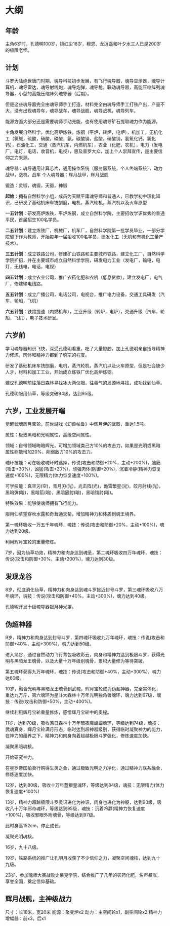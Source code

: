 # 大纲

## 年龄

主角6岁时，孔德明100岁，镜红尘18岁，穆恩、龙逍遥和叶夕水三人已是200岁的极限老怪。

## 计划

斗罗大陆绝世唐门时期，魂导科技初步发展，有飞行魂导器，魂导显示器，魂导计算机，魂导雷达，魂导射线炮，魂导炮弹，魂导枪，联动魂导器，高能压缩阵列魂导器，小型的高能压缩阵列魂导器（后期）。

但是这些魂导器完全由魂导师手工打造，材料完全由魂导师手工打铁产出，产量不大，没有出现魂导车，魂导战车，魂导战舰，魂导战机，魂导列车。

能源方面大部分还是需要魂师手动充能，也有使用魂导矿石提取魂力作为能源。

主角发展自然科学，优化高炉炼铁，炼钢（平炉，转炉，电炉），机加工，无机化工（氯碱，硫酸，硝酸，磷酸，氨，碳酸钠，盐酸，硝酸钠，氢氧化钙，氯化钙），石油化工，交通（蒸汽机车，内燃机车），农业（化肥，农机），电力（发电厂，电灯，电话，收音机，电视），惠及普罗大众，加上个人崇拜宣传，是主要信仰之力来源。

魂导器：魂导通用计算芯片，通用操作系统（服务器系统，个人终端系统），动力战甲，战机，战车
个人魂导器：辉月战甲，辉月战舰

锻造：灵锻，魂锻，天锻，神锻

**起始**：拥有自然科学小组，成员为天赋平庸魂导师和普通人，已教学初中理化知识，已研发了基础机床车铣刨磨，电机，蒸汽轮机，蒸汽机以及火车原型

**一五计划**：研发高炉炼铁，平炉炼钢，成立自然科学院，主要招收学识优秀的普通平民，首届招生100名学员。

**二五计划**：建立炼铁厂，机械厂，机车厂，自然科学院第一批学员毕业，一部分学院留下作为教师，开始每年一届招收100名学员，研发化工（无机和有机化工量产技术）。

**三五计划**：成立铁路公司，修建矿山铁路和主要城市铁路，建立化工厂，自然科学学院扩招，并在主要城市成立自然科学学院，研发电力工业（发电厂，输电，电灯，无线电，电话，电视）

**四五计划**：成立农业公司，推广农药化肥和农机（低息贷款），建立发电厂，电气厂，修建输电线路。

**五五计划**：成立广播公司，电话公司，电视台，推广电力设备，交通工具研发（汽车，轮船，飞机）

**六五计划**：铁路提速（内燃机车），工业升级（转炉，电炉），交通升级（汽车，轮船，飞机），电子技术研发。

## 六岁前

学习魂导器知识飞快，深受孔德明看重，吃了大量鲸胶，加上孔德明亲自指导精神力修炼，肉体和精神力都到了魂宗的程度。

研发了基础机床车铣刨磨，电机，蒸汽轮机，蒸汽机以及火车原型，但是社会缺少人才，材料和加工工业，开始成立炼铁厂优化高炉炼钢。

建议孔德明前往落日森林寻找冰火两仪眼，往毒气的发源地寻找，成功找到仙草。

孔德明服用仙草，等级突破94级，达到95级。

## 六岁，工业发展开端

觉醒武魂辉月宝轮，前世游戏《幻兽帕鲁》中辉月伊的武器，重达1.5吨。

属性：极致黑暗和光明属性，高级空间属性。

领域：自带领域晦暗辉光，可增加领域类己方10%的攻击力，如果是光明或黑暗属性则能增加20%，削弱敌方10%的攻击力。

魂环技能：可在吸收魂环时选择，传说(攻击和防御+20%，主动+200%)，脑筋(攻击+30%)，凶猛(攻击+20%)，顽强肉体(防御+20%)，沉着冷静(精神力恢复速度+100%)，无限精力(体力恢复速度+100%)。

可学技能：真空刃(空)，青月刃(光)，光击阵(光)，诡雷繁星(光)，皎月射线(光)，黑暗弹(暗)，黑暗箭(暗)，黑暗霰射(暗)，黑暗镭射(暗)。

特殊效果：能够使魂师拥有飞行能力。

服用仙草望穿秋水露和奇茸通天菊，增加精神力和体质到魂王境界。

第一魂环吸收一万五千年魂环，魂技：传说(攻击和防御+20%，主动+100%)，魂力达到20级。

利用辉月宝轮的重量修炼。

7岁，因为仙草功效，精神力和肉身达到魂圣，第二魂环吸收四万年魂环，魂技：传说(攻击和防御+30%，主动+200%)，魂力达到30级。

## 发现龙谷

8岁，彻底消化仙草，精神力和肉身达到魂斗罗接近封号斗罗，第三魂环吸收八万年魂环，魂技：传说(攻击和防御+40%，主动+300%)，魂力达到40级。

孔德明开发十级魂导器银月神光罩。

## 伪超神器

9岁，精神力和肉身达到封号斗罗，第四魂环吸收九万年魂环，魂技：传说(攻击和防御+40%，主动+300%)，魂力达到50级。

进入龙谷，通过自然动力飞行背包吸收彩云，肉身和精神力达到极限斗罗，获得光明与黑暗龙王魂骨，以及大量十万年级别魂骨，累积大量修为等待突破。

第五魂环获得九万年魂环，魂技：传说(攻击和防御+40%，主动+300%)，魂力达60级。

10岁，融合光明与黑暗龙王魂骨到武魂，辉月宝轮成为伪超神器，完全实体化，重达九万斤，第六魂环为星斗大森林十万年光明独角兽魂环，魂力达到67级，魂技：传说(攻击和防御+50%，主动+400%)。

继续利用辉月宝轮重量修炼，感悟辉月宝轮中的奥秘。

11岁，达到70级，吸收落日森林十万年暗夜魔蝙蝠魂环，等级达到74级，魂技：武魂真身，辉月宝轮满月形态，临时达到超神器级别，获得临时凝聚神力的能力，在神力的蕴养之下，精神力和肉身向着超越极限斗罗强化，修炼速度加快。

凝聚黑暗魂核。

开始研究神力。

在星罗帝国拍卖行购得生灵之金，通过极致光明之力净化，通过精神力联系融合，修炼速度加快。

12岁，达到80级，吸收十万年蓝银皇魂环，等级达到84级，魂技：无限精力(体力恢复速度+100%)

13岁，精神力超越极限斗罗灵识进化为神识，肉身也进化为神躯，达到90级，吸收八十万年邪帝魂环，等级达到95级，魂技：沉着冷静(精神力恢复速度+100%)，吸收邪眼外附魂骨，等级达到97级。

此时身高152cm，停止成长。

凝聚光明魂核。

16岁，九十八级。

19岁，铁路系统的推广让孔明月收获了不少信仰之力，凝聚空间魂核，达到九十九级。

23岁，参加魂师大赛战败史莱克学院，结合推广了几年的农药化肥，名声暴涨，享誉全国，奠定信仰基础。

## 辉月战舰，主神级战力

尺寸：长18米，宽20米
能源：聚变炉x2
动力：主空间轮x1，副空间轮x2
精神力增幅器：前x3，后x1